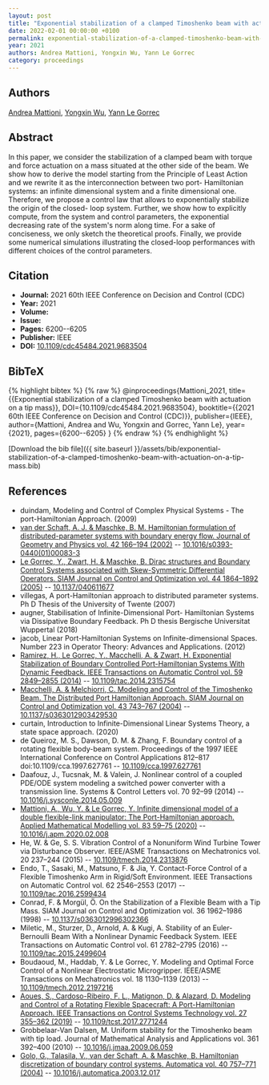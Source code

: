```yaml
---
layout: post
title: "Exponential stabilization of a clamped Timoshenko beam with actuation on a tip mass"
date: 2022-02-01 00:00:00 +0100
permalink: exponential-stabilization-of-a-clamped-timoshenko-beam-with-actuation-on-a-tip-mass
year: 2021
authors: Andrea Mattioni, Yongxin Wu, Yann Le Gorrec
category: proceedings
---
```

 
## Authors
[Andrea Mattioni](authors/andrea-mattioni), [Yongxin Wu](authors/yongxin-wu), [Yann Le Gorrec](authors/yann-le-gorrec)
 
## Abstract
In this paper, we consider the stabilization of a clamped beam with torque and force actuation on a mass situated at the other side of the beam. We show how to derive the model starting from the Principle of Least Action and we rewrite it as the interconnection between two port- Hamiltonian systems: an infinite dimensional system and a finite dimensional one. Therefore, we propose a control law that allows to exponentially stabilize the origin of the closed- loop system. Further, we show how to explicitly compute, from the system and control parameters, the exponential decreasing rate of the system's norm along time. For a sake of conciseness, we only sketch the theoretical proofs. Finally, we provide some numerical simulations illustrating the closed-loop performances with different choices of the control parameters.
 
## Citation
- **Journal:** 2021 60th IEEE Conference on Decision and Control (CDC)
- **Year:** 2021
- **Volume:** 
- **Issue:** 
- **Pages:** 6200--6205
- **Publisher:** IEEE
- **DOI:** [10.1109/cdc45484.2021.9683504](https://doi.org/10.1109/cdc45484.2021.9683504)
 
## BibTeX
{% highlight bibtex %}
{% raw %}
@inproceedings{Mattioni_2021,
  title={{Exponential stabilization of a clamped Timoshenko beam with actuation on a tip mass}},
  DOI={10.1109/cdc45484.2021.9683504},
  booktitle={{2021 60th IEEE Conference on Decision and Control (CDC)}},
  publisher={IEEE},
  author={Mattioni, Andrea and Wu, Yongxin and Gorrec, Yann Le},
  year={2021},
  pages={6200--6205}
}
{% endraw %}
{% endhighlight %}
 
[Download the bib file]({{ site.baseurl }}/assets/bib/exponential-stabilization-of-a-clamped-timoshenko-beam-with-actuation-on-a-tip-mass.bib)
 
## References
- duindam, Modeling and Control of Complex Physical Systems - The port-Hamiltonian Approach. (2009)
- [van der Schaft, A. J. & Maschke, B. M. Hamiltonian formulation of distributed-parameter systems with boundary energy flow. Journal of Geometry and Physics vol. 42 166–194 (2002)](hamiltonian-formulation-of-distributed-parameter-systems-with-boundary-energy-flow) -- [10.1016/s0393-0440(01)00083-3](https://doi.org/10.1016/s0393-0440(01)00083-3)
- [Le Gorrec, Y., Zwart, H. & Maschke, B. Dirac structures and Boundary Control Systems associated with Skew-Symmetric Differential Operators. SIAM Journal on Control and Optimization vol. 44 1864–1892 (2005)](dirac-structures-and-boundary-control-systems-associated-with-skew-symmetric-differential-operators) -- [10.1137/040611677](https://doi.org/10.1137/040611677)
- villegas, A port-Hamiltonian approach to distributed parameter systems. Ph D Thesis of the University of Twente (2007)
- augner, Stabilisation of Infinite-Dimensional Port- Hamiltonian Systems via Dissipative Boundary Feedback. Ph D thesis Bergische Universitat Wuppertal (2018)
- jacob, Linear Port-Hamiltonian Systems on Infinite-dimensional Spaces. Number 223 in Operator Theory: Advances and Applications. (2012)
- [Ramirez, H., Le Gorrec, Y., Macchelli, A. & Zwart, H. Exponential Stabilization of Boundary Controlled Port-Hamiltonian Systems With Dynamic Feedback. IEEE Transactions on Automatic Control vol. 59 2849–2855 (2014)](exponential-stabilization-of-boundary-controlled-port-hamiltonian-systems-with-dynamic-feedback) -- [10.1109/tac.2014.2315754](https://doi.org/10.1109/tac.2014.2315754)
- [Macchelli, A. & Melchiorri, C. Modeling and Control of the Timoshenko Beam. The Distributed Port Hamiltonian Approach. SIAM Journal on Control and Optimization vol. 43 743–767 (2004)](modeling-and-control-of-the-timoshenko-beam-the-distributed-port-hamiltonian-approach) -- [10.1137/s0363012903429530](https://doi.org/10.1137/s0363012903429530)
- curtain, Introduction to Infinite-Dimensional Linear Systems Theory, a state space approach. (2020)
- de Queiroz, M. S., Dawson, D. M. & Zhang, F. Boundary control of a rotating flexible body-beam system. Proceedings of the 1997 IEEE International Conference on Control Applications 812–817 doi:10.1109/cca.1997.627761 -- [10.1109/cca.1997.627761](https://doi.org/10.1109/cca.1997.627761)
- Daafouz, J., Tucsnak, M. & Valein, J. Nonlinear control of a coupled PDE/ODE system modeling a switched power converter with a transmission line. Systems &amp; Control Letters vol. 70 92–99 (2014) -- [10.1016/j.sysconle.2014.05.009](https://doi.org/10.1016/j.sysconle.2014.05.009)
- [Mattioni, A., Wu, Y. & Le Gorrec, Y. Infinite dimensional model of a double flexible-link manipulator: The Port-Hamiltonian approach. Applied Mathematical Modelling vol. 83 59–75 (2020)](infinite-dimensional-model-of-a-double-flexible-link-manipulator-the-port-hamiltonian-approach) -- [10.1016/j.apm.2020.02.008](https://doi.org/10.1016/j.apm.2020.02.008)
- He, W. & Ge, S. S. Vibration Control of a Nonuniform Wind Turbine Tower via Disturbance Observer. IEEE/ASME Transactions on Mechatronics vol. 20 237–244 (2015) -- [10.1109/tmech.2014.2313876](https://doi.org/10.1109/tmech.2014.2313876)
- Endo, T., Sasaki, M., Matsuno, F. & Jia, Y. Contact-Force Control of a Flexible Timoshenko Arm in Rigid/Soft Environment. IEEE Transactions on Automatic Control vol. 62 2546–2553 (2017) -- [10.1109/tac.2016.2599434](https://doi.org/10.1109/tac.2016.2599434)
- Conrad, F. & Morgül, Ö. On the Stabilization of a Flexible Beam with a Tip Mass. SIAM Journal on Control and Optimization vol. 36 1962–1986 (1998) -- [10.1137/s0363012996302366](https://doi.org/10.1137/s0363012996302366)
- Miletic, M., Sturzer, D., Arnold, A. & Kugi, A. Stability of an Euler-Bernoulli Beam With a Nonlinear Dynamic Feedback System. IEEE Transactions on Automatic Control vol. 61 2782–2795 (2016) -- [10.1109/tac.2015.2499604](https://doi.org/10.1109/tac.2015.2499604)
- Boudaoud, M., Haddab, Y. & Le Gorrec, Y. Modeling and Optimal Force Control of a Nonlinear Electrostatic Microgripper. IEEE/ASME Transactions on Mechatronics vol. 18 1130–1139 (2013) -- [10.1109/tmech.2012.2197216](https://doi.org/10.1109/tmech.2012.2197216)
- [Aoues, S., Cardoso-Ribeiro, F. L., Matignon, D. & Alazard, D. Modeling and Control of a Rotating Flexible Spacecraft: A Port-Hamiltonian Approach. IEEE Transactions on Control Systems Technology vol. 27 355–362 (2019)](modeling-and-control-of-a-rotating-flexible-spacecraft-a-port-hamiltonian-approach) -- [10.1109/tcst.2017.2771244](https://doi.org/10.1109/tcst.2017.2771244)
- Grobbelaar-Van Dalsen, M. Uniform stability for the Timoshenko beam with tip load. Journal of Mathematical Analysis and Applications vol. 361 392–400 (2010) -- [10.1016/j.jmaa.2009.06.059](https://doi.org/10.1016/j.jmaa.2009.06.059)
- [Golo, G., Talasila, V., van der Schaft, A. & Maschke, B. Hamiltonian discretization of boundary control systems. Automatica vol. 40 757–771 (2004)](hamiltonian-discretization-of-boundary-control-systems) -- [10.1016/j.automatica.2003.12.017](https://doi.org/10.1016/j.automatica.2003.12.017)

